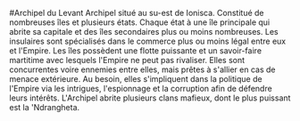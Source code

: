 #Archipel du Levant
Archipel situé au su-est de Ionisca. Constitué de nombreuses îles et plusieurs états. Chaque état à une île principale qui abrite sa capitale et des îles secondaires plus ou moins nombreuses.
Les insulaires sont spécialisés dans le commerce plus ou moins légal entre eux et l'Empire. Les îles possèdent une flotte puissante et un savoir-faire martitime avec lesquels l'Empire ne peut pas rivaliser. Elles sont concurrentes voire ennemies entre elles, mais prêtes à s'allier en cas de menace extérieure. Au besoin, elles s'impliquent dans la politique de l'Empire via les intrigues, l'espionnage et la corruption afin de défendre leurs intérêts.
L'Archipel abrite plusieurs clans mafieux, dont le plus puissant est la 'Ndrangheta.
